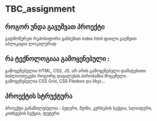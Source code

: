 # TBC_assignment

## როგორ უნდა გავუშვათ პროექტი

გადმოწერეთ რეპოსიტორი
გახსენით index.html ფაილი
გაუშვით აპლიკაცია ლოკალურად

## რა ტექნოლოგიაა გამოყენებული :

გამოყენებულია HTML, CSS, JS.
არ არის გამოყენებული დამატებითი ბიბლიოთეკები როგორც დავალების პირობაშია მოცემული.
გამოყენებულია CSS Grid, CSS Flexbox და სხვა...

## პროექტის სტრუქტურა

პროექტი განაწილებულია : ჰედერი, მეინი, კურსების სექცია, სლაიდერი, კითხვების სექცია, ფუტერი
